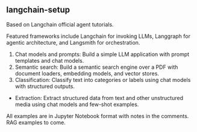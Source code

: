 ## langchain-setup

Based on Langchain official agent tutorials. 

Featured frameworks include Langchain for invoking LLMs, Langgraph for agentic architecture, and Langsmith for orchestration. 

1. Chat models and prompts: Build a simple LLM application with prompt templates and chat models.
2. Semantic search: Build a semantic search engine over a PDF with document loaders, embedding models, and vector stores.
3. Classification: Classify text into categories or labels using chat models with structured outputs.
- Extraction: Extract structured data from text and other unstructured media using chat models and few-shot examples.

All examples are in Jupyter Notebook format with notes in the comments. RAG examples to come.
